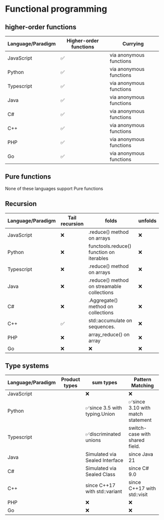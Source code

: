 # Functional programming

## higher-order functions

| Language/Paradigm | Higher-order functions | Currying                |
| ----------------- | ---------------------- | ----------------------- |
| JavaScript        | ✅                     | via anonymous functions |
| Python            | ✅                     | via anonymous functions |
| Typescript        | ✅                     | via anonymous functions |
| Java              | ✅                     | via anonymous functions |
| C#                | ✅                     | via anonymous functions |
| C++               | ✅                     | via anonymous functions |
| PHP               | ✅                     | via anonymous functions |
| Go                | ✅                     | via anonymous functions |

## Pure functions

None of these languages support Pure functions


## Recursion
| Language/Paradigm | Tail recursion | folds                                      | unfolds |
| ----------------- | -------------- | ------------------------------------------ | ------- |
| JavaScript        | ❌             | .reduce() method on arrays                 | ❌      |
| Python            | ❌             | functools.reduce() function on iterables   | ❌      |
| Typescript        | ❌             | .reduce() method on arrays                 | ❌      |
| Java              | ❌             | .reduce() method on streamable collections | ❌      |
| C#                | ❌             | .Aggregate() method on collections         | ❌      |
| C++               | ✅             | std::accumulate on sequences.              | ❌      |
| PHP               | ❌             | array_reduce() on array                    | ❌      |
| Go                | ❌             | ❌                                         | ❌      |


## Type systems
| Language/Paradigm | Product types | sum types                      | Pattern Matching                  |
| ----------------- | ------------- | ------------------------------ | --------------------------------- |
| JavaScript        |               | ❌                             | ❌                                |
| Python            |               | ✅since 3.5 with typing.Union  | ✅since 3.10 with match statement |
| Typescript        |               | ✅discriminated unions         | switch-case with shared field.                       |
| Java              |               | Simulated via Sealed Interface | since Java 21                     |
| C#                |               | Simulated via Sealed Class     | since C# 9.0                      |
| C++               |               | since C++17 with std::variant  | since C++17 with std::visit       |
| PHP               |               | ❌                             | ❌                                |
| Go                |               | ❌                             | ❌                                |
